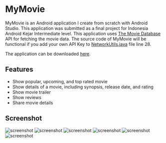 # MyMovie

MyMovie is an Android application I create from scratch with Android Studio. This application was submitted as a final project for Indonesia Android Kejar Intermediate level. This application uses [The Movie Database](https://www.themoviedb.org/documentation/api) API for fetching the movie data. The source code of MyMovie will be functional if you add your own API Key to [NetworkUtils.java](https://github.com/calmira/MyMovie/blob/master/app/src/main/java/com/example/mypc/mymovie/NetworkUtils.java) file line 28. 

The application can be downloaded [here](https://drive.google.com/drive/folders/0B7H_feOcTEzGQlhfejZ5dXZlTXM?usp=sharing).

## Features
* Show popular, upcoming, and top rated movie
* Show details of a movie, including synopsis, release date, and rating
* Show movie trailer
* Show reviews
* Share movie details

## Screenshot
![screenshot](https://github.com/calmira/MyMovie/blob/master/screenshot/Capture.PNG?raw=true)
![screenshot](https://github.com/calmira/MyMovie/blob/master/screenshot/Capture2.PNG?raw=true)
![screenshot](https://github.com/calmira/MyMovie/blob/master/screenshot/Capture3.PNG?raw=true)
![screenshot](https://github.com/calmira/MyMovie/blob/master/screenshot/Capture4.PNG?raw=true)
![screenshot](https://github.com/calmira/MyMovie/blob/master/screenshot/Capture5.PNG?raw=true)
![screenshot](https://github.com/calmira/MyMovie/blob/master/screenshot/Capture6.PNG?raw=true)
